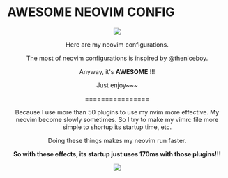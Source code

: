 # AWESOME NEOVIM CONFIG

<center><img src="https://i.loli.net/2020/12/02/KdbP1m5t8Z2D4Xg.png"</center>

Here are my neovim configurations.

The most of neovim configurations is inspired by @theniceboy.

Anyway, it's **AWESOME** !!!

Just enjoy~~~

================

Because I use more than 50 plugins to use my nvim more effective. My neovim become slowly sometimes. So I try to make my vimrc file more simple to shortup its startup time, etc. 

Doing these things makes my neovim run faster.

**So with these effects, its startup just uses 170ms with those plugins!!!**

<center><img src="https://i.loli.net/2020/12/09/3uplEq2RFtzCg57.png"></center>

